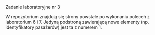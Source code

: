 Zadanie laboratoryjne nr 3

W repozytorium znajdują się strony powstałe po wykonaniu poleceń z laboratorium 6 i 7. Jedyną podstroną zawierającą nowe elementy (np. identyfikatory pasażerów) jest ta z numerem 1.
